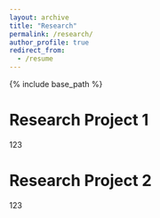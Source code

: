 ```yaml
---
layout: archive
title: "Research"
permalink: /research/
author_profile: true
redirect_from:
  - /resume
---
```


{% include base_path %}

Research Project 1
======
123

Research Project 2
======
123
